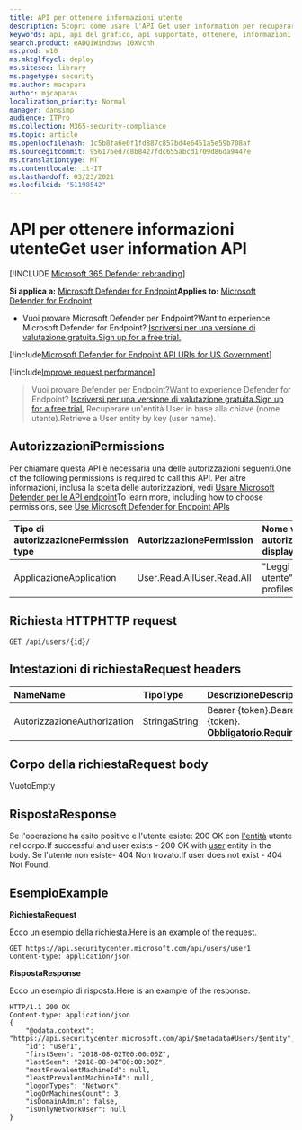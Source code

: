 ```yaml
---
title: API per ottenere informazioni utente
description: Scopri come usare l'API Get user information per recuperare un'entità Utente in base alla chiave o al nome utente in Microsoft Defender for Endpoint.
keywords: api, api del grafico, api supportate, ottenere, informazioni utente, utente
search.product: eADQiWindows 10XVcnh
ms.prod: w10
ms.mktglfcycl: deploy
ms.sitesec: library
ms.pagetype: security
ms.author: macapara
author: mjcaparas
localization_priority: Normal
manager: dansimp
audience: ITPro
ms.collection: M365-security-compliance
ms.topic: article
ms.openlocfilehash: 1c5b8fa6e0f1fd887c857bd4e6451a5e59b708af
ms.sourcegitcommit: 956176ed7c8b8427fdc655abcd1709d86da9447e
ms.translationtype: MT
ms.contentlocale: it-IT
ms.lasthandoff: 03/23/2021
ms.locfileid: "51198542"
---
```

# <a name="get-user-information-api"></a><span data-ttu-id="01488-104">API per ottenere informazioni utente</span><span class="sxs-lookup"><span data-stu-id="01488-104">Get user information API</span></span>

[!INCLUDE [Microsoft 365 Defender rebranding](../../includes/microsoft-defender.md)]

<span data-ttu-id="01488-105">**Si applica a:** [Microsoft Defender for Endpoint](https://go.microsoft.com/fwlink/?linkid=2154037)</span><span class="sxs-lookup"><span data-stu-id="01488-105">**Applies to:** [Microsoft Defender for Endpoint](https://go.microsoft.com/fwlink/?linkid=2154037)</span></span>

- <span data-ttu-id="01488-106">Vuoi provare Microsoft Defender per Endpoint?</span><span class="sxs-lookup"><span data-stu-id="01488-106">Want to experience Microsoft Defender for Endpoint?</span></span> [<span data-ttu-id="01488-107">Iscriversi per una versione di valutazione gratuita.</span><span class="sxs-lookup"><span data-stu-id="01488-107">Sign up for a free trial.</span></span>](https://www.microsoft.com/microsoft-365/windows/microsoft-defender-atp?ocid=docs-wdatp-exposedapis-abovefoldlink) 

[!include[Microsoft Defender for Endpoint API URIs for US Government](../../includes/microsoft-defender-api-usgov.md)]

[!include[Improve request performance](../../includes/improve-request-performance.md)]

> <span data-ttu-id="01488-108">Vuoi provare Defender per Endpoint?</span><span class="sxs-lookup"><span data-stu-id="01488-108">Want to experience Defender for Endpoint?</span></span> [<span data-ttu-id="01488-109">Iscriversi per una versione di valutazione gratuita.</span><span class="sxs-lookup"><span data-stu-id="01488-109">Sign up for a free trial.</span></span>](https://www.microsoft.com/microsoft-365/windows/microsoft-defender-atp?ocid=docs-wdatp-exposedapis-abovefoldlink)
<span data-ttu-id="01488-110">Recuperare un'entità User in base alla chiave (nome utente).</span><span class="sxs-lookup"><span data-stu-id="01488-110">Retrieve a User entity by key (user name).</span></span>

## <a name="permissions"></a><span data-ttu-id="01488-111">Autorizzazioni</span><span class="sxs-lookup"><span data-stu-id="01488-111">Permissions</span></span>
<span data-ttu-id="01488-112">Per chiamare questa API è necessaria una delle autorizzazioni seguenti.</span><span class="sxs-lookup"><span data-stu-id="01488-112">One of the following permissions is required to call this API.</span></span> <span data-ttu-id="01488-113">Per altre informazioni, inclusa la scelta delle autorizzazioni, vedi [Usare Microsoft Defender per le API endpoint](apis-intro.md)</span><span class="sxs-lookup"><span data-stu-id="01488-113">To learn more, including how to choose permissions, see [Use Microsoft Defender for Endpoint APIs](apis-intro.md)</span></span>

<span data-ttu-id="01488-114">Tipo di autorizzazione</span><span class="sxs-lookup"><span data-stu-id="01488-114">Permission type</span></span> |   <span data-ttu-id="01488-115">Autorizzazione</span><span class="sxs-lookup"><span data-stu-id="01488-115">Permission</span></span>  |   <span data-ttu-id="01488-116">Nome visualizzato autorizzazione</span><span class="sxs-lookup"><span data-stu-id="01488-116">Permission display name</span></span>
:---|:---|:---
<span data-ttu-id="01488-117">Applicazione</span><span class="sxs-lookup"><span data-stu-id="01488-117">Application</span></span> |   <span data-ttu-id="01488-118">User.Read.All</span><span class="sxs-lookup"><span data-stu-id="01488-118">User.Read.All</span></span> | <span data-ttu-id="01488-119">"Leggi tutti i profili utente"</span><span class="sxs-lookup"><span data-stu-id="01488-119">'Read all user profiles'</span></span>

## <a name="http-request"></a><span data-ttu-id="01488-120">Richiesta HTTP</span><span class="sxs-lookup"><span data-stu-id="01488-120">HTTP request</span></span>
```
GET /api/users/{id}/
```

## <a name="request-headers"></a><span data-ttu-id="01488-121">Intestazioni di richiesta</span><span class="sxs-lookup"><span data-stu-id="01488-121">Request headers</span></span>

<span data-ttu-id="01488-122">Name</span><span class="sxs-lookup"><span data-stu-id="01488-122">Name</span></span> | <span data-ttu-id="01488-123">Tipo</span><span class="sxs-lookup"><span data-stu-id="01488-123">Type</span></span> | <span data-ttu-id="01488-124">Descrizione</span><span class="sxs-lookup"><span data-stu-id="01488-124">Description</span></span>
:---|:---|:---
<span data-ttu-id="01488-125">Autorizzazione</span><span class="sxs-lookup"><span data-stu-id="01488-125">Authorization</span></span> | <span data-ttu-id="01488-126">Stringa</span><span class="sxs-lookup"><span data-stu-id="01488-126">String</span></span> | <span data-ttu-id="01488-127">Bearer {token}.</span><span class="sxs-lookup"><span data-stu-id="01488-127">Bearer {token}.</span></span> <span data-ttu-id="01488-128">**Obbligatorio**.</span><span class="sxs-lookup"><span data-stu-id="01488-128">**Required**.</span></span>


## <a name="request-body"></a><span data-ttu-id="01488-129">Corpo della richiesta</span><span class="sxs-lookup"><span data-stu-id="01488-129">Request body</span></span>
<span data-ttu-id="01488-130">Vuoto</span><span class="sxs-lookup"><span data-stu-id="01488-130">Empty</span></span>

## <a name="response"></a><span data-ttu-id="01488-131">Risposta</span><span class="sxs-lookup"><span data-stu-id="01488-131">Response</span></span>
<span data-ttu-id="01488-132">Se l'operazione ha esito positivo e l'utente esiste: 200 OK con [l'entità](user.md) utente nel corpo.</span><span class="sxs-lookup"><span data-stu-id="01488-132">If successful and user exists - 200 OK with [user](user.md) entity in the body.</span></span> <span data-ttu-id="01488-133">Se l'utente non esiste- 404 Non trovato.</span><span class="sxs-lookup"><span data-stu-id="01488-133">If user does not exist - 404 Not Found.</span></span>


## <a name="example"></a><span data-ttu-id="01488-134">Esempio</span><span class="sxs-lookup"><span data-stu-id="01488-134">Example</span></span>

<span data-ttu-id="01488-135">**Richiesta**</span><span class="sxs-lookup"><span data-stu-id="01488-135">**Request**</span></span>

<span data-ttu-id="01488-136">Ecco un esempio della richiesta.</span><span class="sxs-lookup"><span data-stu-id="01488-136">Here is an example of the request.</span></span>

```
GET https://api.securitycenter.microsoft.com/api/users/user1
Content-type: application/json
```

<span data-ttu-id="01488-137">**Risposta**</span><span class="sxs-lookup"><span data-stu-id="01488-137">**Response**</span></span>

<span data-ttu-id="01488-138">Ecco un esempio di risposta.</span><span class="sxs-lookup"><span data-stu-id="01488-138">Here is an example of the response.</span></span>


```
HTTP/1.1 200 OK
Content-type: application/json
{
    "@odata.context": "https://api.securitycenter.microsoft.com/api/$metadata#Users/$entity",
    "id": "user1",
    "firstSeen": "2018-08-02T00:00:00Z",
    "lastSeen": "2018-08-04T00:00:00Z",
    "mostPrevalentMachineId": null,
    "leastPrevalentMachineId": null,
    "logonTypes": "Network",
    "logOnMachinesCount": 3,
    "isDomainAdmin": false,
    "isOnlyNetworkUser": null
}
```
